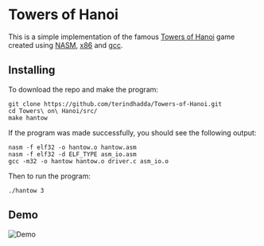 # Towers of Hanoi

This is a simple implementation of the famous [Towers of Hanoi](https://en.wikipedia.org/wiki/Tower_of_Hanoi) game created using [NASM](https://www.nasm.us/), [x86](https://en.wikipedia.org/wiki/X86) and [gcc](https://gcc.gnu.org/).

## Installing

To download the repo and make the program:

```
git clone https://github.com/terindhadda/Towers-of-Hanoi.git
cd Towers\ on\ Hanoi/src/
make hantow
```

If the program was made successfully, you should see the following output:

```
nasm -f elf32 -o hantow.o hantow.asm
nasm -f elf32 -d ELF_TYPE asm_io.asm
gcc -m32 -o hantow hantow.o driver.c asm_io.o
```

Then to run the program:
```
./hantow 3
```

## Demo

![Demo](https://media.giphy.com/media/2skWAyM98GxGR1BxMs/giphy.gif)
